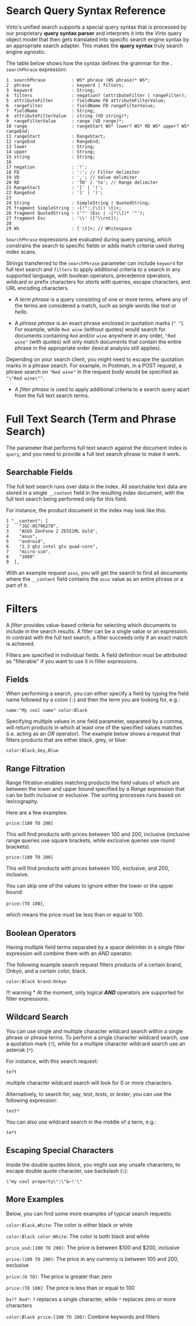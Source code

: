 ﻿# Search Query Syntax Reference
Virto's unified search supports a special query syntax that is processed by our proprietary **query syntax parser** and interprets it into the Virto query object model that then gets translated into specific search engine syntax by an appropriate search adapter. This makes the **query syntax** truly search engine agnostic.

The table below shows how the syntax defines the grammar for the **.** `searchPhrase` expression:

```
1  searchPhrase          : WS* phrase (WS phrase)* WS*;
2  phrase                : keyword | filters;
3  keyword               : String;
4  filters               : negation? (attributeFilter | rangeFilter);
5  attributeFilter       : fieldName FD attributeFilterValue;
6  rangeFilter           : fieldName FD rangeFilterValue;
7  fieldName             : String;
8  attributeFilterValue  : string (VD string)*;
9  rangeFilterValue      : range (VD range)*;
10 range                 : rangeStart WS* lower? WS* RD WS* upper? WS* rangeEnd;
11 rangeStart            : RangeStart;
12 rangeEnd              : RangeEnd;
13 lower                 : String;
14 upper                 : String;
15 string                : String;
16
17 negation              : '!';
18 FD                    : ':'; // Filter delimiter
19 VD                    : ','; // Value delimiter
20 RD                    : 'TO' | 'to'; // Range delimiter
21 RangeStart            : '[' | '(';
22 RangeEnd              : ']' | ')';
23
24 String                : SimpleString | QuotedString;
25 fragment SimpleString : ~[!":,[\]() \t]+;
26 fragment QuotedString : ('"' (Esc | ~["\\])* '"');
27 fragment Esc          : '\\' (["\\rnt]);
28
29 WS                    : [ \t]+; // Whitespace
```

`SearchPhrase` expressions are evaluated during query parsing, which constrains the search to specific fields or adds match criteria used during index scans.

Strings transferred to the `searchPhrase` parameter can include `keyword` for full text search and `filters` to apply additional criteria to a search in any supported language, with boolean operators, precedence operators, wildcard or prefix characters for *starts with* queries, escape characters, and URL encoding characters.

-   A _term phrase_ is a query consisting of one or more terms, where any of the terms are considered a match, such as single words like *test* or *hello*.
    
-   A _phrase phrase_ is an exact phrase enclosed in quotation marks (`" "`). For example, while `Red wine` (without quotes) would search for documents containing `Red` and/or `wine` anywhere in any order, `"Red wine"` (with quotes) will only match documents that contain the entire phrase in the appropriate order (lexical analysis still applies).
    
Depending on your search client, you might need to escape the quotation marks in a phrase search. For example, in Postman, in a POST request, a phrase search on `"Red wine"` in the request body would be specified as `"\"Red wine\""`.
    
-   A _filter phrase_ is used to apply additional criteria to a search query apart from the full text search terms.

# Full Text Search (Term and Phrase Search)
The parameter that performs full text search against the document index is `query`, and you need to provide a full text search phrase to make it work.

## Searchable Fields

The full text search runs over data in the index. All searchable text data are stored in a single `__content` field in the resulting index document, with the full text search being performed only for this field.

For instance, the product document in the index may look like this:

```
1 "__content": [
2    "JGC-85796278",
3    "ASUS ZenFone 2 ZE551ML Gold",
4    "asus",
5    "android",
6    "2.3 ghz intel gtx quad-core",
7    "micro-sim",
8    "1080"
9  ],
```

With an example request `asus`, you will get the search to find all documents where the `__content` field contains the `asus` value as an entire phrase or a part of it.

# Filters
A _filter_ provides value-based criteria for selecting which documents to include in the search results. A filter can be a single value or an expression. In contrast with the full text search, a filter succeeds only if an exact match is achieved.

Filters are specified in individual fields. A field definition must be attributed as "filterable" if you want to use it in filter expressions.

## Fields
When performing a search, you can either specify a field by typing the field name followed by a colon (`:`) and then the term you are looking for, e.g.:

`name:"My cool name" color:Black`

Specifying multiple values in one field parameter, separated by a comma, will return products in which at least one of the specified values matches (i.e. acting as an *OR* operator). The example below shows a request that filters products that are either black, grey, or blue:

`color:Black,Gey,Blue`

## Range Filtration
Range filtration enables matching products the field values  of which are between the lower and upper bound specified by a *Range* expression that can be both inclusive or exclusive. The sorting processes runs based on lexicography.

Here are a few examples:

`price:[100 TO 200]`

This will find products with prices between 100 and 200, inclusive (inclusive range queries use square brackets, while exclusive queries use round brackets).

`price:(100 TO 200]`

This will find products with prices between 100, exclusive, and 200, inclusive.

You can skip one of the values to ignore either the lower or the upper bound:

`price:(TO 100]`,

which means the price must be less than or equal to 100.

## Boolean Operators
Having multiple field terms separated by a space delimiter in a single filter expression will combine them with an *AND* operator.

The following example search request filters products of a certain brand, Onkyo, and a certain color, black.

`color:Black brand:Onkyo`

!!! warning
    * At the moment, only logical ***AND*** operators are supported for filter expressions.

## Wildcard Search
You can use single and multiple character wildcard search within a single phrase or phrase terms. To perform a single character wildcard search, use a quotation mark (`?`), while for a multiple character wildcard search use an asterisk (`*`).

For instance, with this search request:
 
`te?t`

multiple character wildcard search will look for 0 or more characters.

Alternatively, to search for, say, *test*, *tests*, or *tester*, you can use the following expression:

`test*`

You can also use wildcard search in the middle of a term, e.g.:

`te*t`

## Escaping Special Characters
Inside the double quotes block, you might use any unsafe characters; to escape double quote character, use backslash (`\`):

`\"my cool property\":\"&~!'\"`

## More Examples
Below, you can find some more examples of typical search requests:

`color:Black,White`: The color is either black or white

`color:Black color:White`: The color is both black and white

`price_usd:[100 TO 200]`: The price is between $100 and $200, inclusive

`price:(100 TO 200)`: The price in any currency is between 100 and 200, exclusive

`price:(0 TO)`: The price is greater than zero

`price:(TO 100]`: The price is less than or equal to 100

`Da?? Red*`: `?` replaces a single character, while `*` replaces zero or more characters

`color:Black price:[100 TO 200)`: Combine keywords and filters
